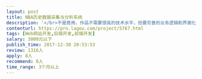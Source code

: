 ```yaml
---                
layout: post       
title: NBA历史数据采集与分析系统           
description: '</br>不是商用，作品不需要很高的技术水平，但要完善的业务逻辑和界面化。有源码参考，有效果图，具体情况私聊。价格另议。</br>'     
contenturl: https://pro.lagou.com/project/5767.html      
tags: [Web网站开发,后端开发,前端开发]            
salary: 3000元以下          
publish_time: 2017-12-30 20:53:53         
review: 1316人                   
apply: 8人                   
recommend: 0人                   
time_range: 3个月以上              
---                 
```

